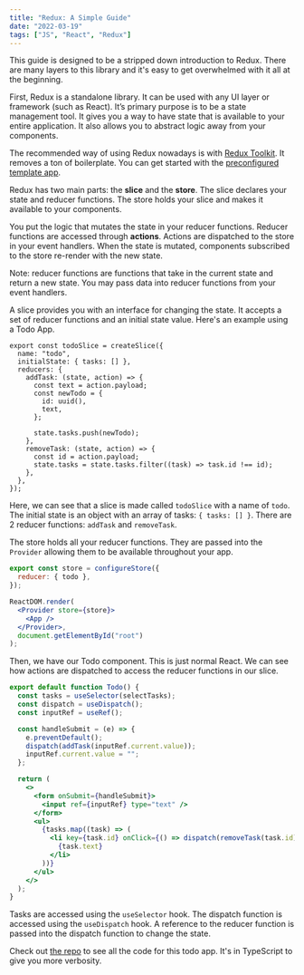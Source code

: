 ```yaml
---
title: "Redux: A Simple Guide"
date: "2022-03-19"
tags: ["JS", "React", "Redux"]
---
```


This guide is designed to be a stripped down introduction to Redux. There are many layers to this library and it's easy to get overwhelmed with it all at the beginning.

First, Redux is a standalone library. It can be used with any UI layer or framework (such as React). It’s primary purpose is to be a state management tool. It gives you a way to have state that is available to your entire application. It also allows you to abstract logic away from your components.

The recommended way of using Redux nowadays is with [Redux Toolkit](https://redux-toolkit.js.org/). It removes a ton of boilerplate. You can get started with the [preconfigured template app](https://redux-toolkit.js.org/introduction/getting-started).

Redux has two main parts: the **slice** and the **store**. The slice declares your state and reducer functions. The store holds your slice and makes it available to your components.

You put the logic that mutates the state in your reducer functions. Reducer functions are accessed through **actions**. Actions are dispatched to the store in your event handlers. When the state is mutated, components subscribed to the store re-render with the new state.

Note: reducer functions are functions that take in the current state and return a new state. You may pass data into reducer functions from your event handlers.

A slice provides you with an interface for changing the state. It accepts a set of reducer functions and an initial state value. Here's an example using a Todo App.

```tsx
export const todoSlice = createSlice({
  name: "todo",
  initialState: { tasks: [] },
  reducers: {
    addTask: (state, action) => {
      const text = action.payload;
      const newTodo = {
        id: uuid(),
        text,
      };

      state.tasks.push(newTodo);
    },
    removeTask: (state, action) => {
      const id = action.payload;
      state.tasks = state.tasks.filter((task) => task.id !== id);
    },
  },
});
```

Here, we can see that a slice is made called `todoSlice` with a name of `todo`. The initial state is an object with an array of tasks: `{ tasks: [] }`. There are 2 reducer functions: `addTask` and `removeTask`.

The store holds all your reducer functions. They are passed into the `Provider` allowing them to be available throughout your app.

```js
export const store = configureStore({
  reducer: { todo },
});
```

```jsx
ReactDOM.render(
  <Provider store={store}>
    <App />
  </Provider>,
  document.getElementById("root")
);
```

Then, we have our Todo component. This is just normal React. We can see how actions are dispatched to access the reducer functions in our slice.

```jsx
export default function Todo() {
  const tasks = useSelector(selectTasks);
  const dispatch = useDispatch();
  const inputRef = useRef();

  const handleSubmit = (e) => {
    e.preventDefault();
    dispatch(addTask(inputRef.current.value));
    inputRef.current.value = "";
  };

  return (
    <>
      <form onSubmit={handleSubmit}>
        <input ref={inputRef} type="text" />
      </form>
      <ul>
        {tasks.map((task) => (
          <li key={task.id} onClick={() => dispatch(removeTask(task.id))}>
            {task.text}
          </li>
        ))}
      </ul>
    </>
  );
}
```

Tasks are accessed using the `useSelector` hook. The dispatch function is accessed using the `useDispatch` hook. A reference to the reducer function is passed into the dispatch function to change the state.

Check out [the repo](https://github.com/neilgebhard/redux-todo-app) to see all the code for this todo app. It's in TypeScript to give you more verbosity.
